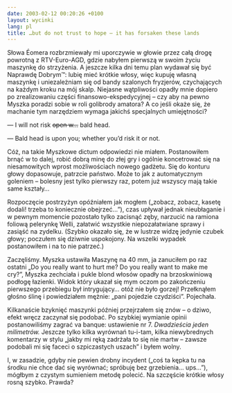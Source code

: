 ```yaml
---
date: 2003-02-12 00:20:26 +0100
layout: wycinki
lang: pl
title: …but do not trust to hope – it has forsaken these lands
---
```


Słowa Éomera rozbrzmiewały mi uporczywie w głowie przez całą drogę powrotną z RTV-Euro-AGD, gdzie nabyłem pierwszą w swoim życiu maszynkę do strzyżenia. A jeszcze kilka dni temu plan wydawał się być Naprawdę Dobrym™: lubię mieć krótkie włosy, więc kupuję własną maszynkę i uniezależniam się od bandy szalonych fryzjerów, czychających na każdym kroku na mój skalp. Niejasne wątpliwości opadły mnie dopiero po zrealizowaniu części finansowo-ekspedycyjnej – czy aby na pewno Myszka poradzi sobie w roli golibrody amatora? A co jeśli okaże się, że machanie tym narzędziem wymaga jakichś specjalnych umiejętności?

— I will not risk <del>open w…</del> bald head.

— Bald head is upon you; whether you’d risk it or not.

Cóż, na takie Myszkowe dictum odpowiedzi nie miałem. Postanowiłem brnąć w to dalej, robić dobrą minę do złej gry i ogólnie koncetrować się na niesamowitych wprost możliwościach nowego gadżetu. Się do konturu głowy dopasowuje, patrzcie państwo. Może to jak z automatycznym goleniem – bolesny jest tylko pierwszy raz, potem już wszyscy mają takie same kształy…

Rozpoczęcie postrzyżyn opóźniałem jak mogłem („zobacz, zobacz, kasetę dodali! trzeba to koniecznie obejrzeć…”), czas upływał jednak nieubłaganie i w pewnym momencie pozostało tylko zacisnąć zęby, narzucić na ramiona foliową pelerynkę Welli, załatwić wszystkie niepozałatwiane sprawy i zasiąść na zydelku. (Szybko okazało się, że w lustrze widzę jedynie czubek głowy; poczułem się dziwnie uspokojony. Na wszelki wypadek postanowiłem i na to nie patrzeć.)

Zaczęliśmy. Myszka ustawiła Maszynę na 40 mm, ja zanuciłem po raz ostatni „Do you really want to hurt me? Do you really want to make me cry?”, Myszka zechciała i pukle blond włosów opadły na brzoskwiniową podłogę łazienki. Widok który ukazał się mym oczom po zakończeniu pierwszego przebiegu był intrygujący… otóż nie było gorzej! Przełknąłem głośno ślinę i powiedziałem mężnie: „pani pojedzie czydziści”. Pojechała.

Kilkanaście bzyknięć maszynki później przejrzałem się znów – o dziwo, efekt wręcz zaczynał się podobać. Po szybkiej wymianie opinii postanowiliśmy zagrać va banque: ustawienie nr 7. _Dwadzieścia jeden milimetrów._ Jeszcze tylko kilka wyrównań tu-i-tam, kilka niewybrednych komentarzy w stylu „jakby mi ręką zadrżała to się nie martw – zawsze podobali mi się faceci o szpiczastych uszach” i byłem wolny.

I, w zasadzie, gdyby nie pewien drobny incydent („coś ta kępka tu na środku nie chce dać się wyrównać; spróbuję bez grzebienia… ups…”), mógłbym z czystym sumieniem metodę polecić. Na szczęście krótkie włosy rosną szybko. Prawda?
